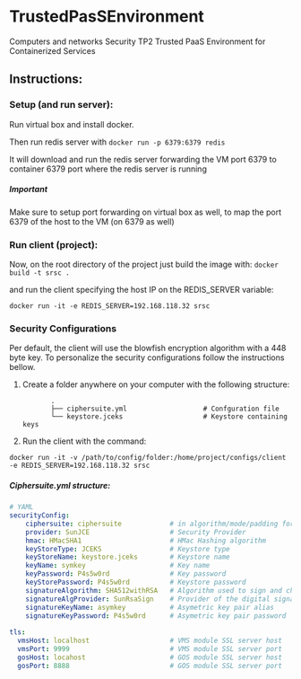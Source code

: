# TrustedPasSEnvironment
Computers and networks Security TP2 Trusted PaaS Environment for Containerized Services


## Instructions:

### Setup (and run server):

Run virtual box and install docker.

Then run redis server with ```docker run -p 6379:6379 redis```

It will download and run the redis server forwarding the VM port 6379 to container 6379 port where the redis server is running


##### Important
Make sure to setup port forwarding on virtual box as well, to map the port 6379 of the host to the VM (on 6379 as well)

### Run client (project):

Now, on the root directory of the project just build the image with:
``docker build -t srsc .``

and run the client specifying the host IP on the REDIS_SERVER variable:

``docker run -it -e REDIS_SERVER=192.168.118.32 srsc``

### Security Configurations

Per default, the client will use the blowfish encryption algorithm with a 448 byte key.
To personalize the security configurations follow the instructions bellow.

1. Create a folder anywhere on your computer with the following structure:
   
              .
              ├── ciphersuite.yml                   # Confguration file
              └── keystore.jceks                    # Keystore containing keys              

2. Run the client with the command:

````docker run -it -v /path/to/config/folder:/home/project/configs/client -e REDIS_SERVER=192.168.118.32 srsc````

##### Ciphersuite.yml structure:

``` yaml
# YAML
securityConfig:
    ciphersuite: ciphersuite            # in algorithm/mode/padding format example: (blowfish/ECB/PKCS5Padding)
    provider: SunJCE                    # Security Provider
    hmac: HMacSHA1                      # HMac Hashing algorithm
    keyStoreType: JCEKS                 # Keystore type
    keyStoreName: keystore.jceks        # Keystore name
    keyName: symkey                     # Key name
    keyPassword: P4s5w0rd               # Key password
    keyStorePassword: P4s5w0rd          # Keystore password
    signatureAlgorithm: SHA512withRSA   # Algorithm used to sign and check authenticity
    signatureAlgProvider: SunRsaSign    # Provider of the digital signature algorithm
    signatureKeyName: asymkey           # Asymetric key pair alias
    signatureKeyPassword: P4s5w0rd      # Asymetric key pair password
    
tls:
  vmsHost: localhost                    # VMS module SSL server host
  vmsPort: 9999                         # VMS module SSL server port
  gosHost: locahost                     # GOS module SSL server host
  gosPort: 8888                         # GOS module SSL server port
```
